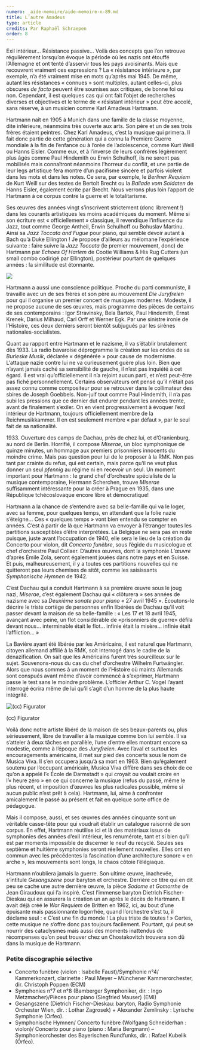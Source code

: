 ```yaml
---
numero: _aide-memoire/aide-memoire-n-89.md
title: L’autre Amadeus
type: article
credits: Par Raphaël Schraepen
order: 8
---
```

Exil intérieur... Résistance passive... Voilà des concepts que l’on retrouve régulièrement lorsqu’on évoque la période où les nazis ont étouffé l’Allemagne et ont tenté d’asservir tous les pays avoisinants. Mais que recouvrent vraiment ces expressions ? La « résistance intérieure », par exemple, n’a été vraiment mise en mots qu’après mai 1945. De même, autant les résistances « connues » sont multiples, autant celles-ci, plus obscures _de facto_ peuvent être soumises aux critiques, de bonne foi ou non. Cependant, il est quelques cas qui ont fait l’objet de recherches diverses et objectives et le terme de « résistant intérieur » peut être accolé, sans réserve, à un musicien comme Karl Amadeus Hartmann.

Hartmann naît en 1905 à Munich dans une famille de la classe moyenne, dite inférieure, néanmoins très ouverte aux arts. Son père et un de ses trois frères étaient peintres. Chez Karl Amadeus, c’est la musique qui primera. Il fait donc partie de cette génération qui a connu la Première Guerre mondiale à la fin de l’enfance ou à l’orée de l’adolescence, comme Kurt Weill ou Hanns Eisler. Comme eux, et à l’inverse de leurs confrères légèrement plus âgés comme Paul Hindemith ou Erwin Schulhoff, ils ne seront pas mobilisés mais connaîtront néanmoins l’horreur du conflit, et une partie de leur legs artistique fera montre d’un pacifisme sincère et parfois violent dans les mots et dans les notes. Ce sera, par exemple, le _Berliner Requiem_ de Kurt Weill sur des textes de Bertolt Brecht ou la _Ballade vom Soldaten_ de Hanns Eisler, également écrite par Brecht. Nous verrons plus loin l’apport de Hartmann à ce corpus contre la guerre et le totalitarisme.

Ses œuvres des années vingt s’inscrivent strictement (donc librement !) dans les courants artistiques les moins académiques du moment. Même si son écriture est « officiellement » classique, il revendique l’influence du Jazz, tout comme George Antheil, Erwin Schulhoff ou Bohuslav Martinu. Ainsi sa _Jazz Toccata and Fugue_ pour piano, qui semble devoir autant à Bach qu’à Duke Ellington ! Je propose d’ailleurs au mélomane l’expérience suivante : faire suivre la _Jazz Toccata_ (le premier mouvement, donc) de Hartmann par _Echoes Of Harlem_ de Cootie Williams & His Rug Cutters (un small combo codirigé par Ellington), postérieur pourtant de quelques années : la similitude est étonnante.

![](/assets/uploads/am89-8-l-autre-amadeus-01.jpg)

Hartmann a aussi une conscience politique. Proche du parti communiste, il travaille avec un de ses frères et son père au mouvement _Die Juryfreien_ pour qui il organise un premier concert de musiques modernes. Modeste, il ne propose aucune de ses œuvres, mais programme des pièces de certains de ses contemporains : Igor Stravinsky, Bela Bartok, Paul Hindemith, Ernst Krenek, Darius Milhaud, Carl Orff et Werner Egk. Par une sinistre ironie de l’Histoire, ces deux derniers seront bientôt subjugués par les sirènes nationales-socialistes.

Quant au rapport entre Hartmann et le nazisme, il va s’établir brutalement dès 1933. La radio bavaroise déprogramme la création sur les ondes de sa _Burleske Musik_, déclarée « dégénérée » pour cause de modernisme. L’attaque nazie contre lui ne va curieusement guère plus loin. Bien que n’ayant jamais caché sa sensibilité de gauche, il n’est pas inquiété à cet égard. Il est vrai qu’officiellement il n’a rejoint aucun parti, et n’est peut-être pas fiché personnellement. Certains observateurs ont pensé qu’il n’était pas assez connu comme compositeur pour se retrouver dans le collimateur des sbires de Joseph Goebbels. Non-juif tout comme Paul Hindemith, il n’a pas subi les pressions que ce dernier dut endurer pendant les années trente, avant de finalement s’exiler. On en vient progressivement à évoquer l’exil intérieur de Hartmann, toujours officiellement membre de la Reichmusikkammer. Il en est seulement membre « par défaut », par le seul fait de sa nationalité.

1933\. Ouverture des camps de Dachau, près de chez lui, et d’Oranienburg, au nord de Berlin. Horrifié, il compose _Miserae_, un bloc symphonique de quinze minutes, un hommage aux premiers prisonniers innocents du moindre crime. Mais pas question pour lui de le proposer à la RMK. Non pas tant par crainte du refus, qui est certain, mais parce qu’il ne veut plus donner un seul _pfennig_ au régime ni en recevoir un seul. Un moment important pour Hartmann : le grand chef d’orchestre spécialiste de la musique contemporaine, Hermann Scherchen, trouve _Miserae_ suffisamment intéressante pour la créer à Prague en 1935, dans une République tchécoslovaque encore libre et démocratique!

Hartmann a la chance de s’entendre avec sa belle-famille qui va le loger, avec sa femme, pour quelques temps, en attendant que la folie nazie s’éteigne... Ces « quelques temps » vont bien entendu se compter en années. C’est à partir de là que Hartmann va envoyer à l’étranger toutes les partitions susceptibles d’être interprétées. La Belgique ne sera pas en reste puisque, juste avant l’occupation de 1940, elle sera le lieu de la création du Concerto pour violon, dit _Concerto funèbre_, sous l’égide du musicologue et chef d’orchestre Paul Collaer. D’autres œuvres, dont la symphonie _L’œuvre_ d’après Émile Zola, seront également jouées dans notre pays et en Suisse. Et puis, malheureusement, il y a toutes ces partitions nouvelles qui ne quitteront pas leurs chemises de sitôt, comme les saisissants _Symphonische Hymnen_ de 1942.

C’est Dachau qui a conduit Hartmann à sa première œuvre sous le joug nazi, _Miserae_, c’est également Dachau qui « clôturera » ses années de nazisme avec sa _Deuxième sonate pour piano_ « 27 avril 1945 ». Écoutons-le décrire le triste cortège de personnes enfin libérées de Dachau qu’il voit passer devant la maison de sa belle-famille : « Les 17 et 18 avril 1945, avançant avec peine, un flot considérable de «prisonniers de guerre» défila devant nous... interminable était le flot... infinie était la misère... infinie était l’affliction... »

La Bavière ayant été libérée par les Américains, il est naturel que Hartmann, citoyen allemand affilié à la RMK, soit interrogé dans le cadre de la dénazification. On sait que les Américains furent très sourcilleux sur le sujet. Souvenons-nous du cas du chef d’orchestre Wilhelm Furtwängler. Alors que nous sommes à un moment de l’Histoire où maints Allemands sont conspués avant même d’avoir commencé à s’exprimer, Hartmann passe le test sans le moindre problème. L’officier Arthur C. Vogel l’ayant interrogé écrira même de lui qu’il s’agit d’un homme de la plus haute intégrité.

![](/assets/uploads/am89-8-l-autre-amadeus-02.jpg "(cc) Figurator")

<span class="img-copyright">(cc) Figurator</span>

Voilà donc notre artiste libéré de la maison de ses beaux-parents ou, plus sérieusement, libre de travailler à la musique comme bon lui semble. Il va s’atteler à deux tâches en parallèle, l’une d’entre elles montrant encore sa modestie, comme à l’époque des _Juryfreien_. Avec l’aval et surtout les encouragements américains, il met sur pied des concerts sous le nom de Musica Viva. Il s’en occupera jusqu’à sa mort en 1963. Bien qu’également soutenu par l’occupant américain, Musica Viva diffère dans ses choix de ce qu’on a appelé l’« École de Darmstadt » qui croyait ou voulait croire en l’« heure zéro » en ce qui concerne la musique (refus du passé, même le plus récent, et imposition d’œuvres les plus radicales possible, même si aucun public n’est prêt à cela). Hartmann, lui, aime à confronter amicalement le passé au présent et fait en quelque sorte office de pédagogue.

Mais il compose, aussi, et ses œuvres des années cinquante sont un véritable casse-tête pour qui voudrait établir un catalogue raisonné de son corpus. En effet, Hartmann réutilise ici et là des matériaux issus de symphonies des années d’exil intérieur, les renumérote, tant et si bien qu’il est par moments impossible de discerner le neuf du recyclé. Seules ses septième et huitième symphonies seront réellement nouvelles. Elles ont en commun avec les précédentes la fascination d’une architecture sonore « en arche », les mouvements sont longs, le chaos côtoie l’élégiaque.

Hartmann n’oubliera jamais la guerre. Son ultime œuvre, inachevée, s’intitule _Gesangszene_ pour baryton et orchestre. Derrière ce titre qui en dit peu se cache une autre dernière œuvre, la pièce _Sodome et Gomorrhe_ de Jean Giraudoux qui l’a inspiré. C’est l’immense baryton Dietrich Fischer-Dieskau qui en assurera la création un an après le décès de Hartmann. Il avait déjà créé le _War Requiem_ de Britten en 1962, ici, au bout d’une épuisante mais passionnante logorrhée, quand l’orchestre s’est tu, il déclame seul : « C’est une fin du monde ! La plus triste de toutes ! » Certes, cette musique ne s’offre donc pas toujours facilement. Pourtant, qui peut se nourrir des cataclysmes mais aussi des moments inattendus de récompenses qu’on peut trouver chez un Chostakovitch trouvera son dû dans la musique de Hartmann.

<div class="card card--two">

### Petite discographie sélective

* Concerto funèbre (violon : Isabelle Faust)/Symphonie n°4/ Kammerkonzert, clarinette : Paul Meyer – Münchener Kammerorchester, dir. Christoph Poppen (ECM)
* Symphonies n°7 et n°8 (Bamberger Symphoniker, dir. : Ingo Metzmacher)/Pièces pour piano (Siegfried Mauser) (EMI)
* Gesangszene (Dietrich Fischer-Dieskau: baryton, Radio Symphonie Orchester Wien, dir. : Lothar Zagrosek) + Alexander Zemlinsky : Lyrische Symphonie (Orfeo).
* Symphonische Hymnen/ Concerto funèbre (Wolfgang Schneiderhan : violon)/ Concerto pour piano (piano : Maria Bergmann) – Symphonieorchester des Bayerischen Rundfunks, dir. : Rafael Kubelik (Orfeo).

</div>
